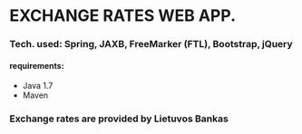 # EXCHANGE RATES WEB APP.

### Tech. used: Spring, JAXB, FreeMarker (FTL), Bootstrap, jQuery 

#### requirements:
 -  Java 1.7
 -  Maven

### Exchange rates are provided by Lietuvos Bankas

